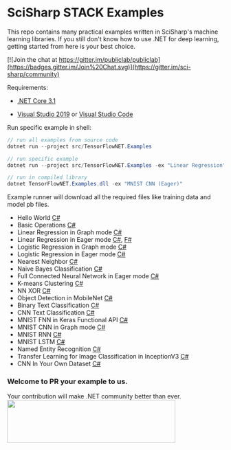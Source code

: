 # SciSharp STACK Examples
This repo contains many practical examples written in SciSharp's machine learning libraries. If you still don't know how to use .NET for deep learning, getting started from here is your best choice.

[![Join the chat at https://gitter.im/publiclab/publiclab](https://badges.gitter.im/Join%20Chat.svg)](https://gitter.im/sci-sharp/community)



Requirements:

* [.NET Core 3.1](https://dotnet.microsoft.com/download/dotnet-core/3.1)

* [Visual Studio 2019](https://visualstudio.microsoft.com/vs/) or [Visual Studio Code](https://code.visualstudio.com/)



Run specific example in shell:

```cs
// run all examples from source code
dotnet run --project src/TensorFlowNET.Examples

// run specific example
dotnet run --project src/TensorFlowNET.Examples -ex "Linear Regression"

// run in compiled library
dotnet TensorFlowNET.Examples.dll -ex "MNIST CNN (Eager)"
```



Example runner will download all the required files like training data and model pb files.

* Hello World [C#](src/TensorFlowNET.Examples/HelloWorld.cs)
* Basic Operations [C#](src/TensorFlowNET.Examples/BasicOperations.cs)
* Linear Regression in Graph mode [C#](src/TensorFlowNET.Examples/BasicModels/LinearRegression.cs) 
* Linear Regression in Eager mode [C#](src/TensorFlowNET.Examples/BasicModels/LinearRegressionEager.cs), [F#](src/TensorFlowNET.Examples.FSharp/BasicModels/LinearRegressionEager.fs)
* Logistic Regression in Graph mode [C#](src/TensorFlowNET.Examples/BasicModels/LogisticRegression.cs)
* Logistic Regression in Eager mode [C#](src/TensorFlowNET.Examples/BasicModels/LogisticRegressionEager.cs) 
* Nearest Neighbor [C#](src/TensorFlowNET.Examples/BasicModels/NearestNeighbor.cs)
* Naive Bayes Classification [C#](src/TensorFlowNET.Examples/BasicModels/NaiveBayesClassifier.cs)
* Full Connected Neural Network in Eager mode [C#](src/TensorFlowNET.Examples/\NeuralNetworks/FullyConnectedEager.cs) 
* K-means Clustering [C#](src/TensorFlowNET.Examples/BasicModels/KMeansClustering.cs)
* NN XOR [C#](src/TensorFlowNET.Examples/NeuralNetworks/NeuralNetXor.cs)
* Object Detection in MobileNet [C#](src/TensorFlowNET.Examples/ObjectDetection/DetectInMobilenet.cs) 
* Binary Text Classification [C#](src/TensorFlowNET.Examples/TextProcessing/BinaryTextClassification.cs)
* CNN Text Classification [C#](src/TensorFlowNET.Examples/TextProcessing/cnn_models/VdCnn.cs)
* MNIST FNN in Keras Functional API [C#](src/TensorFlowNET.Examples/ImageProcessing/MnistFnnKerasFunctional.cs) 
* MNIST CNN in Graph mode [C#](src/TensorFlowNET.Examples/ImageProcessing/DigitRecognitionCNN.cs) 
* MNIST RNN [C#](src/TensorFlowNET.Examples/ImageProcessing/DigitRecognitionRNN.cs)
* MNIST LSTM [C#](src/TensorFlowNET.Examples/ImageProcessing/DigitRecognitionLSTM.cs)
* Named Entity Recognition [C#](src/TensorFlowNET.Examples/TextProcessing/NER)
* Transfer Learning for Image Classification in InceptionV3 [C#](src/TensorFlowNET.Examples/ImageProcessing/TransferLearningWithInceptionV3.cs)
* CNN In Your Own Dataset [C#](src/TensorFlowNET.Examples/ImageProcessing/CnnInYourOwnData.cs)


### Welcome to PR your example to us.
Your contribution will make .NET community better than ever.
<br>
<a href="http://scisharpstack.org"><img src="https://github.com/SciSharp/SciSharp/blob/master/art/scisharp-stack.png" width="391" height="100" /></a>